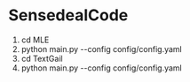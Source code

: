 # SensedealCode
1. cd MLE
2. python main.py --config config/config.yaml
3. cd TextGail
4. python main.py --config config/config.yaml
